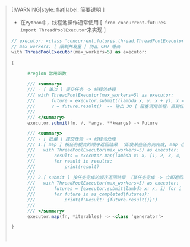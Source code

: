 <br/>

>[!WARNING|style: flat|label: 简要说明 ]
>
>- 在`Python`中，线程池操作通常使用 [` from concurrent.futures import ThreadPoolExecutor`来实现 ]
>
>```csharp
>// executor: <class 'concurrent.futures.thread.ThreadPoolExecutor'>
>// max_workers: [ 限制并发量 ] 防止 CPU 爆高 
>with ThreadPoolExecutor(max_workers=5) as executor:
>
>{
>
>       #region 常用函数
>
>       /// <summary>
>       /// - [ 单次 ] 提交任务 -> 线程池处理
>       /// with ThreadPoolExecutor(max_workers=5) as executor:
>       ///      future = executor.submit((lambda x, y: x + y), x = 10, y = 20)
>       ///      v = future.result()  -- 输出 30 [ 阻塞调用线程，直到任务完成并返回结果 ]
>       /// 
>       /// </summary>
>       executor.submit(fn, /, *args, **kwargs) -> Future
>
>       /// <summary>
>       /// - [ 批量 ] 提交任务 -> 线程池处理
>       /// 1.[ map ] 按任务提交的顺序返回结果 （即使某些任务先完成, map 也会等待前面的任务完成）
>       ///   with ThreadPoolExecutor(max_workers=5) as executor:
>       ///       results = executor.map(lambda x: x, [1, 2, 3, 4, 5])
>       ///       for result in results:
>       ///           print(result)
>       ///           
>       /// 2.[ submit ] 按任务完成的顺序返回结果 （某任务完成 -> 立即返回结果）
>       ///   with ThreadPoolExecutor(max_workers=5) as executor:
>       ///       futures = [executor.submit(lambda x: x, i) for i in [5, 4, 3, 2, 1]]
>       ///       for future in as_completed(futures):
>       ///           print(f"Result: {future.result()}")
>       ///           
>       /// </summary>
>       executor.map(fn, *iterables) -> <class 'generator'>
>
>}
>
>
>```
>
>
>
><br/>







